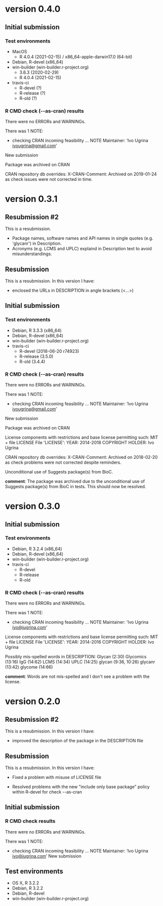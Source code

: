# version 0.4.0

## Initial submission

### Test environments
* MacOS
  * R 4.0.4 (2021-02-15) / x86_64-apple-darwin17.0 (64-bit)
* Debian, R-devel (x86_64)
* win-builder (win-builder.r-project.org)
  * 3.6.3 (2020-02-29)
  * R 4.0.4 (2021-02-15)
* travis-ci
  * R-devel (?)
  * R-release (?)
  * R-old (?)

### R CMD check (--as-cran) results
There were no ERRORs and WARNINGs.

There was 1 NOTE:
* checking CRAN incoming feasibility ... NOTE
Maintainer: ‘Ivo Ugrina <ivougrina@gmail.com>’

New submission

Package was archived on CRAN

CRAN repository db overrides:
  X-CRAN-Comment: Archived on 2019-01-24 as check issues were not
    corrected in time.

# version 0.3.1

## Resubmission #2
This is a resubmission.

* Package names, software names and API names in single quotes (e.g. 'glycanr') in Description.
* Acronyms (e.g. LCMS and UPLC) explaind in Description text to avoid misunderstandings.

## Resubmission
This is a resubmission. In this version I have:

* enclosed the URLs in DESCRIPTION in angle brackets (<...>)

## Initial submission

### Test environments
* Debian, R 3.3.3 (x86_64)
* Debian, R-devel (x86_64)
* win-builder (win-builder.r-project.org)
* travis-ci 
  * R-devel (2018-06-20 r74923)
  * R-release (3.5.0)
  * R-old (3.4.4)

### R CMD check (--as-cran) results
There were no ERRORs and WARNINGs. 

There was 1 NOTE:
* checking CRAN incoming feasibility ... NOTE
Maintainer: ‘Ivo Ugrina <ivougrina@gmail.com>’

New submission

Package was archived on CRAN

License components with restrictions and base license permitting such:
  MIT + file LICENSE
File 'LICENSE':
  YEAR: 2014-2018
  COPYRIGHT HOLDER: Ivo Ugrina

CRAN repository db overrides:
  X-CRAN-Comment: Archived on 2018-02-20 as check problems were not
    corrected despite reminders.

  Unconditional use of Suggests package(s) from BioC.

**comment**: The package was archived due to the unconditional
use of Suggests package(s) from BioC in tests. This should
now be resolved.

# version 0.3.0

## Initial submission

### Test environments
* Debian, R 3.2.4 (x86_64)
* Debian, R-devel (x86_64)
* win-builder (win-builder.r-project.org)
* travis-ci 
  * R-devel
  * R-release
  * R-old

### R CMD check (--as-cran) results
There were no ERRORs and WARNINGs. 

There was 1 NOTE:
* checking CRAN incoming feasibility ... NOTE
Maintainer: 'Ivo Ugrina <ivo@iugrina.com>'

License components with restrictions and base license permitting such:
  MIT + file LICENSE
File 'LICENSE':
  YEAR: 2014-2016
  COPYRIGHT HOLDER: Ivo Ugrina

Possibly mis-spelled words in DESCRIPTION:
  Glycan (2:30)
  Glycomics (13:16)
  IgG (14:62)
  LCMS (14:34)
  UPLC (14:25)
  glycan (9:36, 10:26)
  glycanr (13:42)
  glycome (14:66)

**comment**: Words are not mis-spelled and I don't see a problem with the
license.

# version 0.2.0

## Resubmission #2
This is a resubmission. In this version I have:

* improved the description of the package in the DESCRIPTION file

## Resubmission
This is a resubmission. In this version I have:

* Fixed a problem with misuse of LICENSE file

* Resolved problems with the new "include only base package"
  policy within R-devel for check --as-cran

## Initial submission

### R CMD check results
There were no ERRORs and WARNINGs. 

There was 1 NOTE:

* checking CRAN incoming feasibility ... NOTE
  Maintainer: ‘Ivo Ugrina <ivo@iugrina.com>’
  New submission


## Test environments
* OS X, R 3.2.2
* Debian, R 3.2.2
* Debian, R-devel
* win-builder (win-builder.r-project.org)

